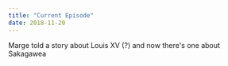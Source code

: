 ```yaml
---
title: "Current Episode"
date: 2018-11-20
---
```


Marge told a story about Louis XV (?) and now there's one about Sakagawea
